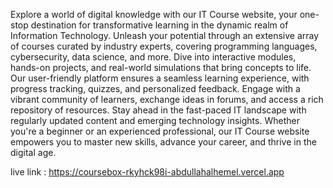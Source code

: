 Explore a world of digital knowledge with our IT Course website, your one-stop destination for transformative learning in the dynamic realm of Information Technology. Unleash your potential through an extensive array of courses curated by industry experts, covering programming languages, cybersecurity, data science, and more. Dive into interactive modules, hands-on projects, and real-world simulations that bring concepts to life. Our user-friendly platform ensures a seamless learning experience, with progress tracking, quizzes, and personalized feedback. Engage with a vibrant community of learners, exchange ideas in forums, and access a rich repository of resources. Stay ahead in the fast-paced IT landscape with regularly updated content and emerging technology insights. Whether you're a beginner or an experienced professional, our IT Course website empowers you to master new skills, advance your career, and thrive in the digital age.

live link : https://coursebox-rkyhck98i-abdullahalhemel.vercel.app
